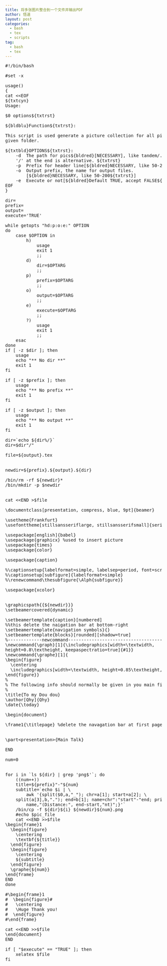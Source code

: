 ```yaml
---
title: 将多张图片整合到一个文件并输出PDF
author: 悟道
layout: post
categories:
  - bash
  - tex
  - scripts
tag:
  - bash
  - tex
---
```


<pre class="brush: bash; title: ; notranslate" title="">#!/bin/bash

#set -x

usage()
{
cat &lt;&lt;EOF
${txtcyn}
Usage:

$0 options${txtrst}

${bldblu}Function${txtrst}:

This script is used generate a picture collection for all pics in
given folder.

${txtbld}OPTIONS${txtrst}:
	-d	The path for pics${bldred}[NECESSARY], like tandem/. The slash
	'/' at the end is alternative. ${txtrst}
	-p	Prefix for header line[${bldred}NECESSARY, like 50-200${txtrst}]
	-o	Output prefix, the name for output files.
		[${bldred}NECESSARY, like 50-200${txtrst}]
	-e	Execute or not[${bldred}Default TRUE, accept FALSE${txtrst}]
EOF
}

dir=
prefix=
output=
execute='TRUE'

while getopts "hd:p:o:e:" OPTION
do
	case $OPTION in
		h)
			usage
			exit 1
			;;
		d)
			dir=$OPTARG
			;;
		p)
			prefix=$OPTARG
			;;
		o)
			output=$OPTARG
			;;
		e)
			execute=$OPTARG
			;;
		?)
			usage
			exit 1
			;;
	esac
done
if [ -z $dir ]; then
	usage
	echo "** No dir **"
	exit 1
fi

if [ -z $prefix ]; then
	usage
	echo "** No prefix **"
	exit 1
fi

if [ -z $output ]; then
	usage
	echo "** No output **"
	exit 1
fi

dir=`echo ${dir%/}`
dir=$dir"/"

file=${output}.tex


newdir=${prefix}.${output}.${dir}

/bin/rm -rf ${newdir}*
/bin/mkdir -p $newdir


cat &lt;&lt;END &gt;$file
	
\documentclass[presentation, compress, blue, 9pt]{beamer}

\usetheme{Frankfurt}
\usefonttheme[stillsansseriflarge, stillsansserifsmall]{serif}

\usepackage[english]{babel}
\usepackage{graphicx} %used to insert picture
\usepackage{times}
\usepackage{color}

\usepackage{caption}

%\captionsetup{labelformat=simple, labelsep=period, font=scriptsize}
%\captionsetup[subfigure]{labelformat=simple}
%\renewcommand\thesubfigure{\Alph{subfigure}}

\usepackage{xcolor}


\graphicspath{{${newdir}}} 
\setbeamercovered{dynamic}

\setbeamertemplate{caption}[numbered]
%%this delete the naigation bar at bottom-right
\setbeamertemplate{navigation symbols}{} 
\setbeamertemplate{blocks}[rounded][shadow=true]
%-------------newcommand---------------------------------------------
\newcommand{\graph}[1]{\includegraphics[width=\textwidth,
height=0.8\textheight, keepaspectratio=true]{#1}}
\newcommand{\graphe}[1]{
\begin{figure}
  \centering
  \includegraphics[width=\textwidth, height=0.85\textheight, keepaspectratio=true]{#1}
\end{figure}}
%
% The following info should normally be given in you main file:
%
\title{To my Dou dou}
\author[Qhy]{Qhy}
\date{\today}

\begin{document}

\frame1{\titlepage} %delete the navagation bar at first page


\part&lt;presentation&gt;{Main Talk}

END

num=0


for i in `ls ${dir} | grep 'png$'`; do
	((num++))
	title=${prefix}"-"${num}
	subtitle=`echo $i | \
		awk '{split($0,a,"_"); chr=a[1]; start=a[2]; \
	split(a[3],b,"."); end=b[1]; name=chr":"start"-"end; print \
		name,"(Distance:", end-start,"nt)";}'`
	/bin/cp -f ${dir}${i} ${newdir}${num}.png
	#echo $pic_file
	cat &lt;&lt;END &gt;&gt;$file
\begin{frame}1
  \begin{figure}
	\centering
	\textbf{${title}}
  \end{figure}
  \begin{figure}
	\centering
	${subtitle}
  \end{figure}
  \graphe{${num}}
\end{frame}
END
done

#\begin{frame}1
#  \begin{figure}#
#	\centering
#	\Huge Thank you!
#  \end{figure}
#\end{frame}

cat &lt;&lt;END &gt;&gt;$file
\end{document}
END

if [ "$execute" == "TRUE" ]; then
	xelatex $file
fi
</pre>
